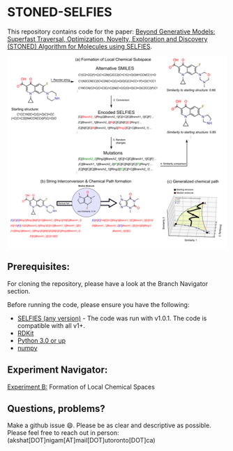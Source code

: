 # STONED-SELFIES
This repository contains code for the paper: [Beyond Generative Models: Superfast Traversal, Optimization, Novelty, Exploration and Discovery (STONED) Algorithm for Molecules using SELFIES](https://chemrxiv.org/articles/preprint/Beyond_Generative_Models_Superfast_Traversal_Optimization_Novelty_Exploration_and_Discovery_STONED_Algorithm_for_Molecules_using_SELFIES/13383266). 


<img align="center" src="./readme_docs/fig_main_algo.png"/>

## Prerequisites: 
For cloning the repository, please have a look at the Branch Navigator section.  

Before running the code, please ensure you have the following:
- [SELFIES (any version)](https://github.com/aspuru-guzik-group/selfies) - 
  The code was run with v1.0.1. The code is compatible with all v1+. 
- [RDKit](https://www.rdkit.org/docs/Install.html)
- [Python 3.0 or up](https://www.python.org/download/releases/3.0/)
- [numpy](https://pypi.org/project/numpy/)

## Experiment Navigator: 

[Experiment B:](https://github.com/aspuru-guzik-group/stoned-selfies/blob/main/sim_search.py) Formation of Local Chemical Spaces 

## Questions, problems?
Make a github issue 😄. Please be as clear and descriptive as possible. Please feel free to reach
out in person: (akshat[DOT]nigam[AT]mail[DOT]utoronto[DOT]ca)